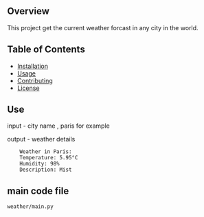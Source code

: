 ## Overview
This project get the current weather forcast in any city in the world.


## Table of Contents
- [Installation](#installation)
- [Usage](#usage)
- [Contributing](#contributing)
- [License](#license)

## Use
 input - city name , paris for example

 output - weather details

        Weather in Paris:
        Temperature: 5.95°C
        Humidity: 98%
        Description: Mist

## main code file 
    weather/main.py